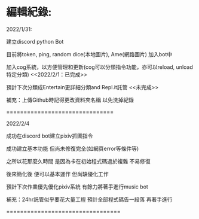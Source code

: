 編輯紀錄:
==============================

2022/1/31:

建立discord python Bot

目前將token, ping, random dice(本地圖片), Ame(網路圖片) 加入bot中

加入cog系統，以方便管理和更新(cog可以分類指令功能，亦可以reload, unload特定分類)  <<2022/2/1：已完成>>

預計下次分類成Entertain更詳細分類and Repl.it託管 <<未完成>>

補充：上傳Github時記得更改資料夾名稱 以免洗掉紀錄

===============================

2022/2/4

成功在discord bot建立pixiv抓圖指令

成功建立基本功能 但尚未修復完全(如網頁error等條件等)

之所以花那麼久時間 是因為卡在初始程式碼過於複雜 不易修復

後來簡化後 便可以基本運作 但尚缺優化工作

預計下次作業優先優化pixiv系統 有餘力將著手進行music bot

補充：24hr託管似乎要花大量工程 預計全部程式碼告一段落 再著手進行

=================================
